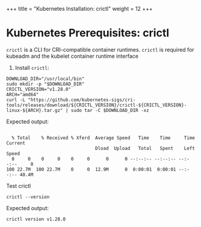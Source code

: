 +++
title = "Kubernetes Installation: crictl"
weight = 12
+++

# Kubernetes Prerequisites: crictl

`crictl` is a CLI for CRI-compatible container runtimes. `crictl` is required for kubeadm and the kubelet container runtime interface

1. Install `crictl`:

```ctr:kubernetes
DOWNLOAD_DIR="/usr/local/bin"
sudo mkdir -p "$DOWNLOAD_DIR"
CRICTL_VERSION="v1.28.0"
ARCH="amd64"
curl -L "https://github.com/kubernetes-sigs/cri-tools/releases/download/${CRICTL_VERSION}/crictl-${CRICTL_VERSION}-linux-${ARCH}.tar.gz" | sudo tar -C $DOWNLOAD_DIR -xz
```

Expected output:
```shell

  % Total    % Received % Xferd  Average Speed   Time    Time     Time  Current
                                 Dload  Upload   Total   Spent    Left  Speed
  0     0    0     0    0     0      0      0 --:--:-- --:--:-- --:--:--     0
100 22.7M  100 22.7M    0     0  12.9M      0  0:00:01  0:00:01 --:--:-- 40.4M
```

Test crictl

```ctr:kubernetes
crictl --version
```

Expected output:

```shell
crictl version v1.28.0
```

